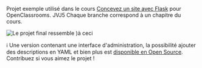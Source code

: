 Projet exemple utilisé dans le cours [Concevez un site avec Flask](http://www.openclassrooms.com) pour OpenClassrooms.
JVJ5
Chaque branche correspond à un chapitre du cours.

![Le projet final ressemble )à ceci ](https://raw.githubusercontent.com/celine-m-s/flask_test_app/master/animation.gif)

:information_source: Une version contenant une interface d'administration, la possibilité ajouter des descriptions en YAML et bien plus est [disponible en Open Source](https://github.com/celine-m-s/le_test_ultime). Contribuez si vous aimez le projet ! 
